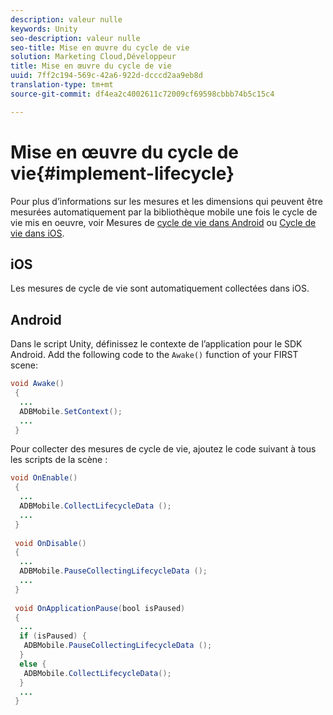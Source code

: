 ```yaml
---
description: valeur nulle
keywords: Unity
seo-description: valeur nulle
seo-title: Mise en œuvre du cycle de vie
solution: Marketing Cloud,Développeur
title: Mise en œuvre du cycle de vie
uuid: 7ff2c194-569c-42a6-922d-dcccd2aa9eb8d
translation-type: tm+mt
source-git-commit: df4ea2c4002611c72009cf69598cbbb74b5c15c4

---
```



# Mise en œuvre du cycle de vie{#implement-lifecycle}

Pour plus d’informations sur les mesures et les dimensions qui peuvent être mesurées automatiquement par la bibliothèque mobile une fois le cycle de vie mis en oeuvre, voir Mesures de [cycle de vie dans Android](/help/android/metrics.md) ou [Cycle de vie dans iOS](/help/ios/metrics.md).

## iOS

Les mesures de cycle de vie sont automatiquement collectées dans iOS.

## Android

Dans le script Unity, définissez le contexte de l’application pour le SDK Android. Add the following code to the `Awake()` function of your FIRST scene:

```java
void Awake()
 {
  ...
  ADBMobile.SetContext();
  ...
 }
```

Pour collecter des mesures de cycle de vie, ajoutez le code suivant à tous les scripts de la scène :

```java
void OnEnable()
 {
  ...
  ADBMobile.CollectLifecycleData (); 
  ...
 }
 
 void OnDisable()
 {
  ...
  ADBMobile.PauseCollectingLifecycleData (); 
  ...
 }
  
 void OnApplicationPause(bool isPaused) 
 {
  ...
  if (isPaused) {
   ADBMobile.PauseCollectingLifecycleData (); 
  }  
  else {
   ADBMobile.CollectLifecycleData(); 
  }
  ...
 }
```


